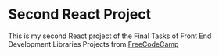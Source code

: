 # Second React Project

This is my second React project of the Final Tasks of Front End Development Libraries Projects from [FreeCodeCamp](https://www.freecodecamp.org/)
